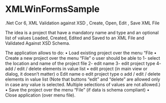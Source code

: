 # XMLWinFormsSample
.Net Cor 6, XML Validation against XSD , Create, Open, Edit , Save XML File

The idea is a project that have a mandatory name and type and an optional list of values Loaded, Created, Edited and Saved to an XML File and Validated Against XSD Schema.
 
The application allows to do:
•	Load existing project over the menu “File
•	Create a new project over the menu “File”
o	user should be able to
1-	select the location and name of the project file
2-	edit name
3-	edit project type
4-	add / edit / delete elements in value list
•	edit project (in main view or dialog, it doesn’t matter)
o	Edit name
o	edit project type
o	add / edit / delete elements in value list
(Note that buttons “edit” and “delete” are allowed only in case any value is selected. Multiple selections of values are not allowed.)
•	Save the project over the menu “File” (if data is schema compliant)
•	Close application (over menu file).
